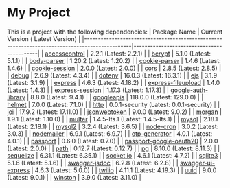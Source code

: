# My Project

This is a project with the following dependencies:
| Package Name                                                                                  | Current Version ( Latest Version)         | 
|-----------------------------------------------------------------------------------------------|-------------------------------------------|
|  [accesscontrol](https://www.npmjs.com/package/accesscontrol)                                 | 2.2.1 (Latest: 2.2.1)                     |
|  [bcrypt](https://www.npmjs.com/package/bcrypt)                                               | 5.1.0 (Latest: 5.1.1)                     |
|  [body-parser](https://www.npmjs.com/package/body-parser)                                     | 1.20.2 (Latest: 1.20.2)                   |
|  [cookie-parser](https://www.npmjs.com/package/cookie-parser)                                 | 1.4.6 (Latest: 1.4.6)                     |
|  [cookie-session](https://www.npmjs.com/package/cookie-session)                               | 2.0.0 (Latest: 2.0.0)                     |
|  [cors](https://www.npmjs.com/package/cors)                                                   | 2.8.5 (Latest: 2.8.5)                     |
|  [debug](https://www.npmjs.com/package/debug)                                                 | 2.6.9 (Latest: 4.3.4)                     |
|  [dotenv](https://www.npmjs.com/package/dotenv)                                               | 16.0.3 (Latest: 16.3.1)                   |
|  [ejs](https://www.npmjs.com/package/ejs)                                                     | 3.1.9 (Latest: 3.1.9)                     |
|  [express](https://www.npmjs.com/package/express)                                             | 4.6.3 (Latest: 4.18.2)                    |
|  [express-fileupload](https://www.npmjs.com/package/express-fileupload)                       | 1.4.0 (Latest: 1.4.3)                     |
|  [express-session](https://www.npmjs.com/package/express-session)                             | 1.17.3 (Latest: 1.17.3)                   |
|  [google-auth-library](https://www.npmjs.com/package/google-auth-library)                     | 8.8.0 (Latest: 9.4.1)                     |
|  [googleapis](https://www.npmjs.com/package/googleapis)                                       | 118.0.0 (Latest: 129.0.0)                 |
|  [helmet](https://www.npmjs.com/package/helmet)                                               | 7.0.0 (Latest: 7.1.0)                     |
|  [http](https://www.npmjs.com/package/http)                                                   | 0.0.1-security (Latest: 0.0.1-security)   |
|  [joi](https://www.npmjs.com/package/joi)                                                     | 17.9.2 (Latest: 17.11.0)                  |
|  [jsonwebtoken](https://www.npmjs.com/package/jsonwebtoken)                                   | 9.0.0 (Latest: 9.0.2)                     |
|  [morgan](https://www.npmjs.com/package/morgan)                                               | 1.9.1 (Latest: 1.10.0)                    |
|  [multer](https://www.npmjs.com/package/multer)                                               | 1.4.5-lts.1 (Latest: 1.4.5-lts.1)         |
|  [mysql](https://www.npmjs.com/package/mysql)                                                 | 2.18.1 (Latest: 2.18.1)                   |
|  [mysql2](https://www.npmjs.com/package/mysql2)                                               | 3.2.4 (Latest: 3.6.5)                     |
|  [node-cron](https://www.npmjs.com/package/node-cron)                                         | 3.0.2 (Latest: 3.0.3)                     |
|  [nodemailer](https://www.npmjs.com/package/nodemailer)                                       | 6.9.1 (Latest: 6.9.7)                     |
|  [otp-generator](https://www.npmjs.com/package/otp-generator)                                 | 4.0.1 (Latest: 4.0.1)                     |
|  [passport](https://www.npmjs.com/package/passport)                                           | 0.6.0 (Latest: 0.7.0)                     |
|  [passport-google-oauth20](https://www.npmjs.com/package/passport-google-oauth20)             | 2.0.0 (Latest: 2.0.0)                     |
|  [path](https://www.npmjs.com/package/path)                                                   | 0.12.7 (Latest: 0.12.7)                   |
|  [pg](https://www.npmjs.com/package/pg)                                                       | 8.10.0 (Latest: 8.11.3)                   |
|  [sequelize](https://www.npmjs.com/package/sequelize)                                         | 6.31.1 (Latest: 6.35.1)                   |
|  [socket.io](https://www.npmjs.com/package/socket.io)                                         | 4.6.1 (Latest: 4.7.2)                     |
|  [sqlite3](https://www.npmjs.com/package/sqlite3)                                             | 5.1.6 (Latest: 5.1.6)                     |
|  [swagger-jsdoc](https://www.npmjs.com/package/swagger-jsdoc)                                 | 6.2.8 (Latest: 6.2.8)                     |
|  [swagger-ui-express](https://www.npmjs.com/package/swagger-ui-express)                       | 4.6.3 (Latest: 5.0.0)                     |
|  [twilio](https://www.npmjs.com/package/twilio)                                               | 4.11.1 (Latest: 4.19.3)                   |
|  [uuid](https://www.npmjs.com/package/uuid)                                                   | 9.0.0 (Latest: 9.0.1)                     |
|  [winston](https://www.npmjs.com/package/winston)                                             | 3.9.0 (Latest: 3.11.0)                    |